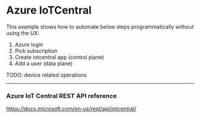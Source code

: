 # Azure IoTCentral

This example shows how to automate below steps programmatically without using the UX:

1. Azure login
2. Pick subscription
3. Create iotcentral app (control plane)
4. Add a user (data plane)

TODO: device related operations

---
### Azure IoT Central REST API reference
https://docs.microsoft.com/en-us/rest/api/iotcentral/